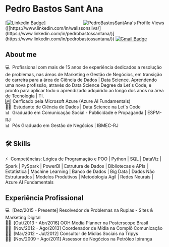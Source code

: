 # Pedro Bastos Sant Ana

<img align="right" src="https://komarev.com/ghpvc/?username=pedrobsantana" alt="PedroBastosSantAna's Profile Views" />

[![Linkedin Badge](https://img.shields.io/badge/LinkedIn-PedroBastosSantAna-blue?style=flat-square&logo=Linkedin&logoColor=white&link=[https://www.linkedin.com/in/walissonsilva/](https://www.linkedin.com/in/pedrobastossantana/))]([[https://www.linkedin.com/in/walissonsilva/](https://www.linkedin.com/in/pedrobastossantana/)](https://www.linkedin.com/in/pedrobastossantana/))
[![Gmail Badge](https://img.shields.io/badge/-pedrosan84@gmail.com-c14438?style=flat-square&logo=Gmail&logoColor=white&link=mailto:pedrosan84@gmail.com)](mailto:pedrosan84@gmail.com)  

## About me

💻 &nbsp;Profissional com mais de 15 anos de experiência dedicados a resolução de problemas, nas áreas de Marketing e Gestão de Negócios, em transição de carreira para a área de Ciência de Dados | Data Science. Aprendendo uma nova profissão, através do Data Science Degree da Let´s Code, e pronto para aplicar todo o aprendizado adquirido ao longo dos anos na área de Tecnologia | TI.  
🆙 &nbsp;Cerficado pela Microsoft Azure (Azure AI Fundamentals)  
👨‍🏫 &nbsp;Estudante de Ciência de Dados | Data Science na Let´s Code  
📊 &nbsp;Graduado em Comunicação Social - Publicidade e Propaganda | ESPM-RJ  
📊 &nbsp;Pós Graduado em Gestão de Negócios | IBMEC-RJ  

## 🛠️ Skills

⚡ &nbsp;Competências: Lógica de Programação e POO | Python | SQL | DataViz | Spark | PySpark | PowerBI | Estrutura de Dados | Bibliotecas e APIs | Estatística | Machine Learning | Banco de Dados | Big Data | Dados Não Estruturados | Modelos Produtivos | Metodologia Agil | Redes Neurais | Azure AI Fundamentals

## Experiência Profissional

💻 &nbsp;[Dez/2015 - Presente] Resolvedor de Problemas na Rupias - Sites & Marketing Digital  
👨‍🏫 &nbsp;[Out/2013 - Abr/2016] OOH Media Planner na Posterscope Brasil  
👨‍🏫 &nbsp;[Nov/2012 - Ago/2013] Coordenador de Mídia na Complô Comunicação  
👨‍🏫 &nbsp;[Mar/2012 - Jul/2012] Consultor de Mídias Sociais na Tripys  
👨‍🏫 &nbsp;[Nov/2009 - Ago/2011] Assessor de Negócios na Petróleo Ipiranga
